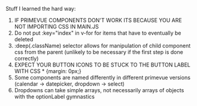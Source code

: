 Stuff I learned the hard way:

1. IF PRIMEVUE COMPONENTS DON'T WORK ITS BECAUSE YOU ARE NOT IMPORTING CSS IN MAIN.JS
2. Do not put :key="index" in v-for for items that have to eventually be deleted
3. :deep(.className) selector allows for manipulation of child component css from the parent
(unlikely to be necessary if the first step is done correctly)
4. EXPECT YOUR BUTTON ICONS TO BE STUCK TO THE BUTTON LABEL WITH CSS * {margin: 0px;}
5. Some components are named differently in different primevue versions
(calendar -> datepicker, dropdown -> select)
6. Dropdowns can take simple arrays, not necessarily arrays of objects with the optionLabel gymnastics